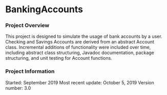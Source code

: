 # BankingAccounts

### Project Overview
This project is designed to simulate the usage of bank accounts by a user. Checking and Savings Accounts are derived from an abstract Account class. 
Incremental additions of functionality were included over time, including abstract class structuring, Javadoc documentation, package structuring, and unit testing for Account functions.

### Project Information
Started: September 2019
Most recent update: October 5, 2019
Version number: 3.0
